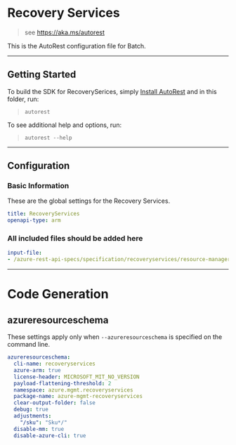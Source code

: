 # Recovery Services

> see https://aka.ms/autorest

This is the AutoRest configuration file for Batch.

---

## Getting Started

To build the SDK for RecoverySerices, simply [Install AutoRest](https://aka.ms/autorest/install) and in this folder, run:

> `autorest`

To see additional help and options, run:

> `autorest --help`

---

## Configuration

### Basic Information

These are the global settings for the Recovery Services.

``` yaml
title: RecoveryServices
openapi-type: arm
```

### All included files should be added here

``` yaml
input-file:
- /azure-rest-api-specs/specification/recoveryservices/resource-manager/Microsoft.RecoveryServices/stable/2016-06-01/vaults.json
```

---

# Code Generation

## azureresourceschema

These settings apply only when `--azureresourceschema` is specified on the command line.

``` yaml $(azureresourceschema)
azureresourceschema:
  cli-name: recoveryservices
  azure-arm: true
  license-header: MICROSOFT_MIT_NO_VERSION
  payload-flattening-threshold: 2
  namespace: azure.mgmt.recoveryservices
  package-name: azure-mgmt-recoveryservices
  clear-output-folder: false
  debug: true
  adjustments:
    "/sku": "Sku*/"
  disable-mm: true
  disable-azure-cli: true
```
